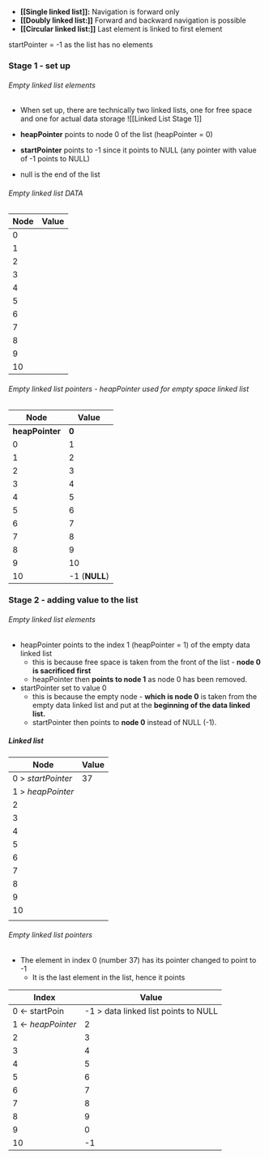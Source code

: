 - **[[Single linked list]]:** Navigation is forward only
- **[[Doubly linked list:]]** Forward and backward navigation is possible
- **[[Circular linked list:]]** Last element is linked to first element

startPointer = -1 as the list has no elements

### Stage 1 - set up 
###### Empty linked list elements

- When set up, there are technically two linked lists, one for free space and one for actual data storage
![[Linked List Stage 1]]

- **heapPointer** points to node 0 of the list (heapPointer = 0)
- **startPointer** points to -1 since it points to NULL (any pointer with value of -1 points to NULL)
- null is the end of the list

###### Empty linked list DATA
| Node | Value |
| ---- | ---- |
| 0   |  |
| 1 |  |
| 2 |  |
| 3 |  |
| 4 |  |
| 5 |  |
| 6 |  |
| 7 |  |
| 8 |  |
| 9 |  |
| 10 |  |

###### Empty linked list pointers - heapPointer used for empty space linked list
| Node | Value |
| ---- | ---- |
| **heapPointer** | **0** |
| 0  | 1 |
| 1 | 2 |
| 2 | 3 |
| 3 | 4 |
| 4 | 5 |
| 5 | 6 |
| 6 | 7 |
| 7 | 8 |
| 8 | 9 |
| 9 | 10 |
| 10 | -1 (**NULL**) |


### Stage 2 - adding value to the list

###### Empty linked list elements

- heapPointer points to the index 1 (heapPointer = 1) of the empty data linked list
	- this is because free space is taken from the front of the list - **node 0 is sacrificed first**
	- heapPointer then **points to node 1** as node 0 has been removed.
- startPointer set to value 0
	- this is because the empty node - **which is node 0** is taken from the empty data linked list and put at the **beginning of the data linked list.** 
	- startPointer then points to **node 0** instead of NULL (-1).

##### Linked list
| Node | Value |
| ---- | ---- |
| 0 > *startPointer* | 37 |
| 1 > *heapPointer* |  |
| 2 |  |
| 3 |  |
| 4 |  |
| 5 |  |
| 6 |  |
| 7 |  |
| 8 |  |
| 9 |  |
| 10 |  |
|  |  |

###### Empty linked list pointers
- The element in index 0 (number 37) has its pointer changed to point to -1 
	- It is the last element in the list, hence it points 

| Index | Value |
| ---- | ---- |
| 0 <- startPoin  | -1 > data linked list points to NULL |
| 1 <- *heapPointer* | 2 |
| 2 | 3 |
| 3 | 4 |
| 4 | 5 |
| 5 | 6 |
| 6 | 7 |
| 7 | 8 |
| 8 | 9 |
| 9 | 0 |
| 10 | -1 |